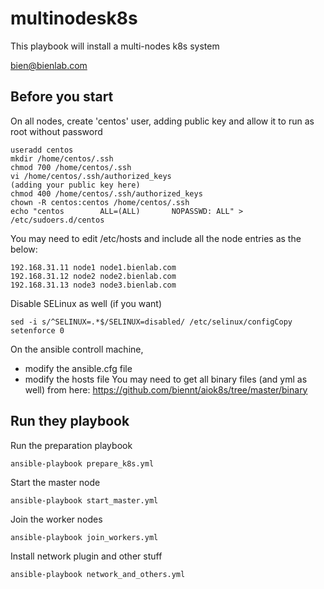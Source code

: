 # multinodesk8s
This playbook will install a multi-nodes k8s system

<bien@bienlab.com>

Before you start
----------------
On all nodes, create 'centos' user, adding public key and allow it to run as root without password
```
useradd centos
mkdir /home/centos/.ssh
chmod 700 /home/centos/.ssh
vi /home/centos/.ssh/authorized_keys
(adding your public key here)
chmod 400 /home/centos/.ssh/authorized_keys
chown -R centos:centos /home/centos/.ssh
echo "centos        ALL=(ALL)       NOPASSWD: ALL" > /etc/sudoers.d/centos
```
You may need to edit /etc/hosts and include all the node entries as the below:
```
192.168.31.11 node1 node1.bienlab.com
192.168.31.12 node2 node2.bienlab.com
192.168.31.13 node3 node3.bienlab.com
```
Disable SELinux as well (if you want)
```
sed -i s/^SELINUX=.*$/SELINUX=disabled/ /etc/selinux/configCopy
setenforce 0
```
On the ansible controll machine, 
- modify the ansible.cfg file
- modify the hosts file
You may need to get all binary files (and yml as well) from here: https://github.com/biennt/aiok8s/tree/master/binary

Run they playbook
-----------------

Run the preparation playbook
```
ansible-playbook prepare_k8s.yml
```

Start the master node
```
ansible-playbook start_master.yml
```

Join the worker nodes
```
ansible-playbook join_workers.yml
```

Install network plugin and other stuff
```
ansible-playbook network_and_others.yml
```
